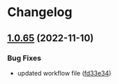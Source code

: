 # Changelog

## [1.0.65](https://github.com/NirK8/create-cognito-user/compare/1.0.64...v1.0.65) (2022-11-10)


### Bug Fixes

* updated workflow file ([fd33e34](https://github.com/NirK8/create-cognito-user/commit/fd33e344f044a9086d5fc44eb78276072fce033b))
